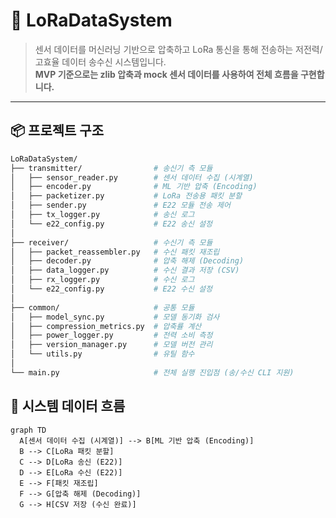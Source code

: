# 📡 LoRaDataSystem

> 센서 데이터를 머신러닝 기반으로 압축하고 LoRa 통신을 통해 전송하는 저전력/고효율 데이터 송수신 시스템입니다.  
> **MVP 기준으로는 zlib 압축과 mock 센서 데이터를 사용하여 전체 흐름을 구현합니다.**

---

## 📦 프로젝트 구조

```bash
LoRaDataSystem/
├── transmitter/                # 송신기 측 모듈
│   ├── sensor_reader.py        # 센서 데이터 수집 (시계열)
│   ├── encoder.py              # ML 기반 압축 (Encoding)
│   ├── packetizer.py           # LoRa 전송용 패킷 분할
│   ├── sender.py               # E22 모듈 전송 제어
│   ├── tx_logger.py            # 송신 로그
│   └── e22_config.py           # E22 송신 설정
│
├── receiver/                   # 수신기 측 모듈
│   ├── packet_reassembler.py   # 수신 패킷 재조립
│   ├── decoder.py              # 압축 해제 (Decoding)
│   ├── data_logger.py          # 수신 결과 저장 (CSV)
│   ├── rx_logger.py            # 수신 로그
│   └── e22_config.py           # E22 수신 설정
│
├── common/                     # 공통 모듈
│   ├── model_sync.py           # 모델 동기화 검사
│   ├── compression_metrics.py  # 압축률 계산
│   ├── power_logger.py         # 전력 소비 측정
│   ├── version_manager.py      # 모델 버전 관리
│   └── utils.py                # 유틸 함수
│
└── main.py                     # 전체 실행 진입점 (송/수신 CLI 지원)
```

## 🔁 시스템 데이터 흐름
```mermaid
graph TD
  A[센서 데이터 수집 (시계열)] --> B[ML 기반 압축 (Encoding)]
  B --> C[LoRa 패킷 분할]
  C --> D[LoRa 송신 (E22)]
  D --> E[LoRa 수신 (E22)]
  E --> F[패킷 재조립]
  F --> G[압축 해제 (Decoding)]
  G --> H[CSV 저장 (수신 완료)]
  ```


